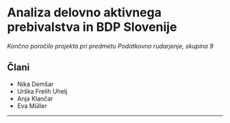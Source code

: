 # **Analiza delovno aktivnega prebivalstva in BDP Slovenije**

*Končno poročilo projekta pri predmetu Podatkovno rudarjenje, skupina 9*

## Člani 
- Nika Demšar  
- Urška Frelih Uhelj  
- Anja Klančar  
- Eva Müller 

---